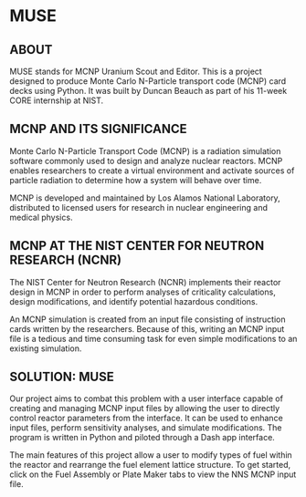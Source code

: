 # MUSE
## ABOUT
MUSE stands for MCNP Uranium Scout and Editor. This is a project designed to produce Monte Carlo N-Particle transport code (MCNP) card decks using Python. It was built by Duncan Beauch as part of his 11-week CORE internship at NIST.

## MCNP AND ITS SIGNIFICANCE
Monte Carlo N-Particle Transport Code (MCNP) is a radiation simulation software commonly used to design and analyze nuclear reactors. MCNP enables researchers to create a virtual environment and activate sources of particle radiation to determine how a system will behave over time.

MCNP is developed and maintained by Los Alamos National Laboratory, distributed to licensed users for research in nuclear engineering and medical physics.

## MCNP AT THE NIST CENTER FOR NEUTRON RESEARCH (NCNR)
The NIST Center for Neutron Research (NCNR) implements their reactor design in MCNP in order to perform analyses of criticality calculations, design modifications, and identify potential hazardous conditions.

An MCNP simulation is created from an input file consisting of instruction cards written by the researchers. Because of this, writing an MCNP input file is a tedious and time consuming task for even simple modifications to an existing simulation.

## SOLUTION: MUSE
Our project aims to combat this problem with a user interface capable of creating and managing MCNP input files by allowing the user to directly control reactor parameters from the interface. It can be used to enhance input files, perform sensitivity analyses, and simulate modifications. The program is written in Python and piloted through a Dash app interface.

The main features of this project allow a user to modify types of fuel within the reactor and rearrange the fuel element lattice structure. To get started, click on the Fuel Assembly or Plate Maker tabs to view the NNS MCNP input file.
